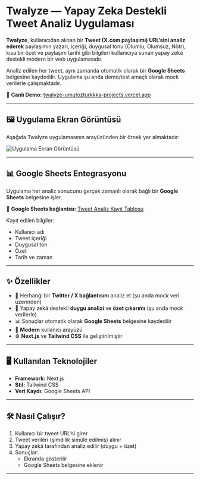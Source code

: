 # Twalyze — Yapay Zeka Destekli Tweet Analiz Uygulaması

**Twalyze**, kullanıcıdan alınan bir **Tweet (X.com paylaşımı) URL’sini analiz ederek** paylaşımın yazarı, içeriği, duygusal tonu (Olumlu, Olumsuz, Nötr), kısa bir özet ve paylaşım tarihi gibi bilgileri kullanıcıya sunan yapay zekâ destekli modern bir web uygulamasıdır.

Analiz edilen her tweet, aynı zamanda otomatik olarak bir **Google Sheets** belgesine kaydedilir. Uygulama şu anda demo/test amaçlı olarak mock verilerle çalışmaktadır.

🔗 **Canlı Demo:** [twalyze-umutozturkkks-projects.vercel.app](https://twalyze-umutozturkkks-projects.vercel.app/)

---

## 🖼️ Uygulama Ekran Görüntüsü

Aşağıda Twalyze uygulamasının arayüzünden bir örnek yer almaktadır:

![Uygulama Ekran Görüntüsü](public/screenshot.png)

---

## 📊 Google Sheets Entegrasyonu

Uygulama her analiz sonucunu gerçek zamanlı olarak bağlı bir **Google Sheets** belgesine işler.

🔗 **Google Sheets bağlantısı:** [Tweet Analiz Kayıt Tablosu](https://docs.google.com/spreadsheets/d/16XqIKO4iVRCNXnp7An6NPQ7G_Fy4Bg_ctlKkLI6K8Gw/edit?usp=sharing)

Kayıt edilen bilgiler:
- Kullanıcı adı
- Tweet içeriği
- Duygusal ton
- Özet
- Tarih ve zaman

---

## ✨ Özellikler

- 🔗 Herhangi bir **Twitter / X bağlantısını** analiz et (şu anda *mock* veri üzerinden)
- 🧠 Yapay zekâ destekli **duygu analizi** ve **özet çıkarımı** (şu anda *mock* verilerle)
- 📊 Sonuçlar otomatik olarak **Google Sheets** belgesine kaydedilir
- 🌙 **Modern** kullanıcı arayüzü
- ⚙️ **Next.js** ve **Tailwind CSS** ile geliştirilmiştir

---

## 🖥️ Kullanılan Teknolojiler

- **Framework:** Next.js
- **Stil:** Tailwind CSS
- **Veri Kaydı:** Google Sheets API

---

## 🛠️ Nasıl Çalışır?

1. Kullanıcı bir tweet URL’si girer
2. Tweet verileri (şimdilik simüle edilmiş) alınır
3. Yapay zekâ tarafından analiz edilir (duygu + özet)
4. Sonuçlar:
   - Ekranda gösterilir
   - Google Sheets belgesine eklenir

---
